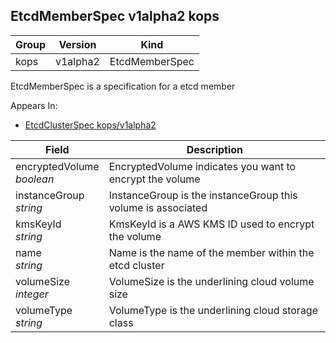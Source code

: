 ## EtcdMemberSpec v1alpha2 kops

Group        | Version     | Kind
------------ | ---------- | -----------
kops | v1alpha2 | EtcdMemberSpec



EtcdMemberSpec is a specification for a etcd member

<aside class="notice">
Appears In:

<ul> 
<li><a href="#etcdclusterspec-v1alpha2-kops">EtcdClusterSpec kops/v1alpha2</a></li>
</ul></aside>

Field        | Description
------------ | -----------
encryptedVolume <br /> *boolean*    | EncryptedVolume indicates you want to encrypt the volume
instanceGroup <br /> *string*    | InstanceGroup is the instanceGroup this volume is associated
kmsKeyId <br /> *string*    | KmsKeyId is a AWS KMS ID used to encrypt the volume
name <br /> *string*    | Name is the name of the member within the etcd cluster
volumeSize <br /> *integer*    | VolumeSize is the underlining cloud volume size
volumeType <br /> *string*    | VolumeType is the underlining cloud storage class

